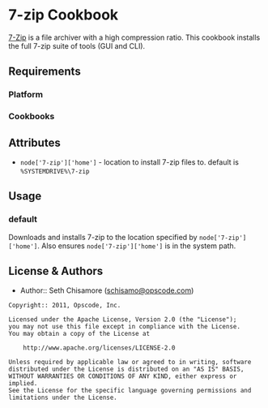 7-zip Cookbook
==============
[7-Zip](http://www.7-zip.org/) is a file archiver with a high compression ratio. This cookbook installs the full 7-zip suite of tools (GUI and CLI).

Requirements
------------
### Platform

### Cookbooks


Attributes
----------
- `node['7-zip']['home']` - location to install 7-zip files to.  default is `%SYSTEMDRIVE%\7-zip`

Usage
-----
### default
Downloads and installs 7-zip to the location specified by `node['7-zip']['home']`.  Also ensures `node['7-zip']['home']` is in the system path.

License & Authors
-----------------
- Author:: Seth Chisamore (<schisamo@opscode.com>)

```text
Copyright:: 2011, Opscode, Inc.

Licensed under the Apache License, Version 2.0 (the "License");
you may not use this file except in compliance with the License.
You may obtain a copy of the License at

    http://www.apache.org/licenses/LICENSE-2.0

Unless required by applicable law or agreed to in writing, software
distributed under the License is distributed on an "AS IS" BASIS,
WITHOUT WARRANTIES OR CONDITIONS OF ANY KIND, either express or implied.
See the License for the specific language governing permissions and
limitations under the License.
```
